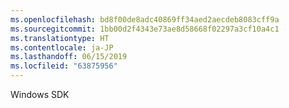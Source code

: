 ```yaml
---
ms.openlocfilehash: bd8f00de8adc40869ff34aed2aecdeb8083cff9a
ms.sourcegitcommit: 1bb00d2f4343e73ae8d58668f02297a3cf10a4c1
ms.translationtype: HT
ms.contentlocale: ja-JP
ms.lasthandoff: 06/15/2019
ms.locfileid: "63875956"
---
```

Windows SDK